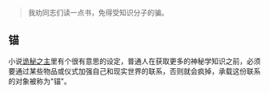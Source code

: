 

> 我劝同志们读一点书，免得受知识分子的骗。



## 锚

小说[诡秘之主](www.baidu.com)里有个很有意思的设定，普通人在获取更多的神秘学知识之前，必须要通过某些物品或仪式加强自己和现实世界的联系，否则就会疯掉，承载这份联系的对象被称为"锚"。

